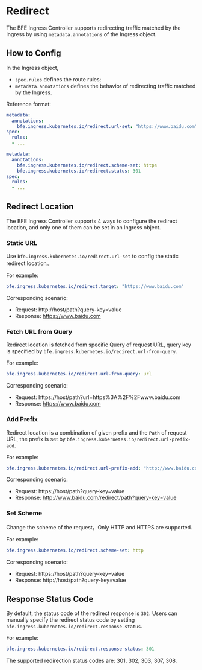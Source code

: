 # Redirect

The BFE Ingress Controller supports redirecting traffic matched by the Ingress by using `metadata.annotations` of the Ingress object.

## How to Config

In the Ingress object,

- `spec.rules` defines the route rules;
- `metadata.annotations` defines the behavior of redirecting traffic matched by the Ingress.

Reference format:

```yaml
metadata:
  annotations:
    bfe.ingress.kubernetes.io/redirect.url-set: "https://www.baidu.com"
spec:
  rules:
  - ...
```

```yaml
metadata:
  annotations:
    bfe.ingress.kubernetes.io/redirect.scheme-set: https
    bfe.ingress.kubernetes.io/redirect.status: 301
spec:
  rules:
  - ...
```

## Redirect Location

The BFE Ingress Controller supports 4 ways to configure the redirect location, and only one of them can be set in an Ingress object.

### Static URL

Use `bfe.ingress.kubernetes.io/redirect.url-set` to config the static redirect location。

For example:

```yaml
bfe.ingress.kubernetes.io/redirect.target: "https://www.baidu.com"
```

Corresponding scenario:

- Request: http://host/path?query-key=value
- Response: https://www.baidu.com

### Fetch URL from Query

Redirect location is fetched from specific Query of request URL, query key is specified by `bfe.ingress.kubernetes.io/redirect.url-from-query`.

For example:

```yaml
bfe.ingress.kubernetes.io/redirect.url-from-query: url
```

Corresponding scenario:

- Request: https://host/path?url=https%3A%2F%2Fwww.baidu.com
- Response: https://www.baidu.com

### Add Prefix

Redirect location is a combination of given prefix and the `Path` of request URL, the prefix is set by `bfe.ingress.kubernetes.io/redirect.url-prefix-add`.

For example:

```yaml
bfe.ingress.kubernetes.io/redirect.url-prefix-add: "http://www.baidu.com/redirect"
```

Corresponding scenario:

- Request: https://host/path?query-key=value
- Response: http://www.baidu.com/redirect/path?query-key=value

### Set Scheme

Change the scheme of the request。Only HTTP and HTTPS are supported.

For example:

```yaml
bfe.ingress.kubernetes.io/redirect.scheme-set: http
```

Corresponding scenario:

- Request: https://host/path?query-key=value
- Response: http://host/path?query-key=value

## Response Status Code

By default, the status code of the redirect response is `302`. Users can manually specify the redirect status code by setting `bfe.ingress.kubernetes.io/redirect.response-status`.

For example:

```yaml
bfe.ingress.kubernetes.io/redirect.response-status: 301
```

The supported redirection status codes are: 301, 302, 303, 307, 308.